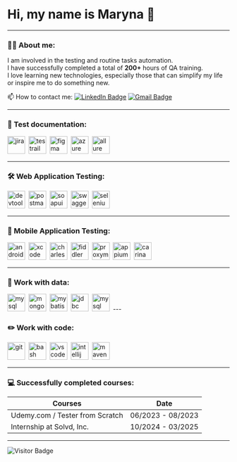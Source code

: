 # Hi, my name is Maryna 👋

---

### 👨‍💻 About me:
I am involved in the testing and routine tasks automation.  
I have successfully completed a total of **200+** hours of QA training.  
I love learning new technologies, especially those that can simplify my life or inspire me to do something new.

📫 How to contact me:  [![LinkedIn Badge](https://img.shields.io/badge/-@marinadedul-blue?style=flat&logo=LinkedIn&logoColor=white)](https://www.linkedin.com/in/marynadziadul/)  [![Gmail Badge](https://img.shields.io/badge/-Gmail-red?style=flat&logo=Gmail&logoColor=white)](mailto:mdedul2820@gmail.com)

---

### 📁 Test documentation:

<div>
  <img src="https://cdn.jsdelivr.net/gh/devicons/devicon/icons/jira/jira-original.svg" title="Jira" alt="jira" width="40" height="40"/>&nbsp;
  <img src="https://codahosted.io/packs/21236/unversioned/assets/LOGO/ba1091c59bab89cd2fd0f289622731fe16113d7b00905abe64759c313a4b73b76c1b0426076ed76cb74752234c734131df46992d5b8b48fc13e264240e4f7119f736cfeb64df36ded54b5cbf6198b9cadedf18dd0cac5c7dbcd16e6336c29363cd1292ba" title="TestRail" alt="testrail" width="40" height="40"/>&nbsp;
  <img src="https://cdn.jsdelivr.net/gh/devicons/devicon/icons/figma/figma-original.svg" title="Figma" alt="figma" width="40" height="40"/>&nbsp;
  <img src="https://cdn.jsdelivr.net/gh/devicons/devicon/icons/azure/azure-original.svg" title="Azure DevOps" alt="azure" width="40" height="40"/>&nbsp;
  <img src="https://avatars.githubusercontent.com/u/5879127?s=200&v=4" title="Allure" alt="allure" width="40" height="40"/>&nbsp;</div>

---

### 🛠 Web Application Testing:

<div>
  <img src="https://d33wubrfki0l68.cloudfront.net/38b5c953a4667366685d55db55d057c86db1fc54/a0fdc/static/acae6b24d940347661ca901ea07f47c1/chrome-dev-logo-icon.png" title="Chrome DevTools" alt="devtools" width="40" height="40"/>&nbsp;
  <img src="https://user-images.githubusercontent.com/7853266/44114706-9c72dd08-9fd1-11e8-8d9d-6d9d651c75ad.png" title="Postman" alt="postman" width="40" height="40"/>&nbsp;
  <img src="https://static0.smartbear.co/smartbearbrand/media/images/home/soapui-icon.svg" title="SoapUI" alt="soapui" width="40" height="40"/>&nbsp;
  <img src="https://upload.wikimedia.org/wikipedia/commons/a/ab/Swagger-logo.png" title="Swagger" alt="swagger" width="40" height="40"/>&nbsp;  
  <img src="https://cdn.jsdelivr.net/gh/devicons/devicon/icons/selenium/selenium-original.svg" title="Selenium" alt="selenium" width="40" height="40"/>&nbsp;
</div>

---

### 📱 Mobile Application Testing:

<div>
  <img src="https://cdn.jsdelivr.net/gh/devicons/devicon/icons/androidstudio/androidstudio-original.svg" title="Android Studio" alt="android-studio" width="40" height="40"/>&nbsp;
  <img src="https://cdn.jsdelivr.net/gh/devicons/devicon/icons/xcode/xcode-original.svg" title="Xcode" alt="xcode" width="40" height="40"/>&nbsp;
  <img src="https://cdn.icon-icons.com/icons2/3053/PNG/512/charles_proxy_macos_bigsur_icon_190302.png" title="Charles Proxy" alt="charles-proxy" width="40" height="40"/>&nbsp;
  <img src="https://www.megaleechers.com/storage/Fiddler-Everywhere-Icon.png" title="Fiddler" alt="fiddler" width="40" height="40"/>&nbsp;
  <img src="https://pbs.twimg.com/profile_images/1589614420766126080/slAIVDtr_400x400.jpg" title="Proxyman" alt="proxyman" width="40" height="40"/>&nbsp;
  <img src="https://upload.wikimedia.org/wikipedia/commons/5/50/Appium_logo.svg" title="Appium" alt="appium" width="40" height="40"/>&nbsp;  
  <img src="https://avatars.githubusercontent.com/u/9145886?s=200&v=4" title="Carina" alt="carina" width="40" height="40"/>&nbsp;
</div>

---

### 💾 Work with data:

<div>
  <img src="https://cdn.jsdelivr.net/gh/devicons/devicon/icons/mysql/mysql-original.svg" title="MySQL" alt="mysql" width="40" height="40"/>&nbsp;
  <img src="https://cdn.jsdelivr.net/gh/devicons/devicon/icons/mongodb/mongodb-original.svg" title="MongoDB" alt="mongodb" width="40" height="40"/>&nbsp;
  <img src="https://mybatis.org/images/mybatis-logo.png" title="MyBatis" alt="mybatis" width="40" height="40"/>&nbsp;
  <img src="https://cdn.jsdelivr.net/gh/devicons/devicon/icons/java/java-original.svg" title="JDBC" alt="jdbc" width="40" height="40"/>&nbsp;
  <img src="https://raw.githubusercontent.com/valera-rozuvan/icons/master/png/mysql-workbench.png" title="MySQL Workbench" alt="mysql workbench" width="40" height="40"/>&nbsp;
---

### ✏️ Work with code:

<div>
  <img src="https://cdn.jsdelivr.net/gh/devicons/devicon/icons/git/git-original.svg" title="Git" alt="git" width="40" height="40"/>&nbsp;
  <img src="https://upload.wikimedia.org/wikipedia/commons/thumb/4/4b/Bash_Logo_Colored.svg/1024px-Bash_Logo_Colored.svg.png?20180723054350" title="Bash" alt="bash" width="40" height="40"/>&nbsp;
  <img src="https://cdn.jsdelivr.net/gh/devicons/devicon/icons/vscode/vscode-original.svg" title="VS Code" alt="vscode" width="40" height="40"/>&nbsp;
  <img src="https://cdn.jsdelivr.net/gh/devicons/devicon/icons/intellij/intellij-original.svg" title="IntelliJ IDEA" alt="intellij idea" width="40" height="40"/>&nbsp;
  <img src="https://cdn.jsdelivr.net/gh/devicons/devicon/icons/maven/maven-original.svg" title="Maven" alt="maven" width="40" height="40"/>&nbsp;
</div>

---

### 💻 Successfully completed courses:

| Courses                       | Date              |
|------------------------------|:-----------------:|
| Udemy.com / Tester from Scratch | 06/2023 - 08/2023 |
| Internship at Solvd, Inc.       | 10/2024 - 03/2025 |

---

![Visitor Badge](https://visitor-badge.laobi.icu/badge?page_id=Mary2820)
